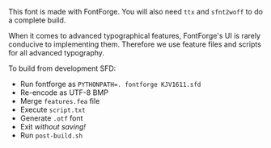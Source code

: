 This font is made with FontForge. You will also need `ttx` and `sfnt2woff` to do a complete build.

When it comes to advanced typographical features, FontForge's UI is rarely conducive to implementing them. Therefore we use feature files and scripts for all advanced typography.

To build from development SFD:

* Run fontforge as `PYTHONPATH=. fontforge KJV1611.sfd`
* Re-encode as UTF-8 BMP
* Merge `features.fea` file
* Execute `script.txt`
* Generate `.otf` font
* Exit _without saving!_
* Run `post-build.sh`
